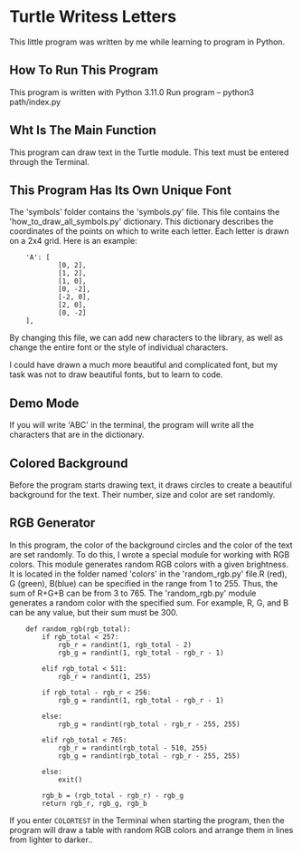 # Turtle Writess Letters #
This little program was written by me while learning to program in Python.

## How To Run This Program ##
This program is written with Python 3.11.0
Run program  –  python3 path/index.py


## Wht Is The Main Function ##
This program can draw text in the Turtle module. This text must be entered through the Terminal.

## This Program Has Its Own Unique Font ##
The 'symbols' folder contains the 'symbols.py' file. This file contains the 'how_to_draw_all_symbols.py' dictionary. This dictionary describes the coordinates of the points on which to write each letter. Each letter is drawn on a 2x4 grid. Here is an example:

        'A': [
                [0, 2],
                [1, 2],
                [1, 0],
                [0, -2],
                [-2, 0],
                [2, 0],
                [0, -2]
        ],

By changing this file, we can add new characters to the library, as well as change the entire font or the style of individual characters.

I could have drawn a much more beautiful and complicated font, but my task was not to draw beautiful fonts, but to learn to code.

## Demo Mode ##
If you will write 'ABC' in the terminal, the program will write all the characters that are in the dictionary.

## Colored Background ##
Before the program starts drawing text, it draws circles to create a beautiful background for the text. Their number, size and color are set randomly.

## RGB Generator ##
In this program, the color of the background circles and the color of the text are set randomly. To do this, I wrote a special module for working with RGB colors. This module generates random RGB colors with a given brightness. It is located in the  folder named 'colors' in the 'random_rgb.py' file.R (red), G (green), B(blue) can be specified in the range from 1 to 255. Thus, the sum of R+G+B can be from 3 to 765. The 'random_rgb.py' module generates a random color with the specified sum. For example, R, G, and B can be any value, but their sum must be 300.

        def random_rgb(rgb_total):
            if rgb_total < 257:
                rgb_r = randint(1, rgb_total - 2)
                rgb_g = randint(1, rgb_total - rgb_r - 1)

            elif rgb_total < 511:
                rgb_r = randint(1, 255)

            if rgb_total - rgb_r < 256:
                rgb_g = randint(1, rgb_total - rgb_r - 1)

            else:
                rgb_g = randint(rgb_total - rgb_r - 255, 255)

            elif rgb_total < 765:
                rgb_r = randint(rgb_total - 510, 255)
                rgb_g = randint(rgb_total - rgb_r - 255, 255)

            else:
                exit()

            rgb_b = (rgb_total - rgb_r) - rgb_g
            return rgb_r, rgb_g, rgb_b

If you enter `COLORTEST` in the Terminal when starting the program, then the program will draw a table with random RGB colors and arrange them in lines from lighter to darker..

